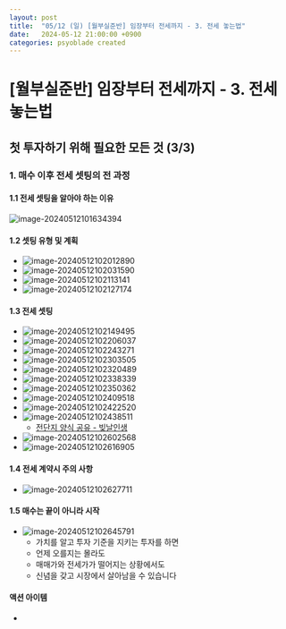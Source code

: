 ```yaml
---
layout: post
title:  "05/12 (일) [월부실준반] 임장부터 전세까지 - 3. 전세 놓는법"
date:   2024-05-12 21:00:00 +0900
categories: psyoblade created
---
```


# [월부실준반] 임장부터 전세까지 - 3. 전세 놓는법

## 첫 투자하기 위해 필요한  모든 것 (3/3)

### 1. 매수 이후 전세 셋팅의 전 과정

#### 1.1 전세 셋팅을 알아야 하는 이유

![image-20240512101634394](/private/images/2024-05-12-siljun-day13/image-20240512101634394.png)

#### 1.2  셋팅 유형 및 계획

* ![image-20240512102012890](/private/images/2024-05-12-siljun-day13/image-20240512102012890.png)
* ![image-20240512102031590](/private/images/2024-05-12-siljun-day13/image-20240512102031590.png)
* ![image-20240512102113141](/private/images/2024-05-12-siljun-day13/image-20240512102113141.png)
* ![image-20240512102127174](/private/images/2024-05-12-siljun-day13/image-20240512102127174.png)

#### 1.3 전세 셋팅

* ![image-20240512102149495](/private/images/2024-05-12-siljun-day13/image-20240512102149495.png)
* ![image-20240512102206037](/private/images/2024-05-12-siljun-day13/image-20240512102206037.png)
* ![image-20240512102243271](/private/images/2024-05-12-siljun-day13/image-20240512102243271.png)
* ![image-20240512102303505](/private/images/2024-05-12-siljun-day13/image-20240512102303505.png)
* ![image-20240512102320489](/private/images/2024-05-12-siljun-day13/image-20240512102320489.png)
* ![image-20240512102338339](/private/images/2024-05-12-siljun-day13/image-20240512102338339.png)
* ![image-20240512102350362](/private/images/2024-05-12-siljun-day13/image-20240512102350362.png)
* ![image-20240512102409518](/private/images/2024-05-12-siljun-day13/image-20240512102409518.png)
* ![image-20240512102422520](/private/images/2024-05-12-siljun-day13/image-20240512102422520.png)
* ![image-20240512102438511](/private/images/2024-05-12-siljun-day13/image-20240512102438511.png)
  * [전단지 양식 공유 - 빚날인생](https://cafe.naver.com/wecando7/863599)
* ![image-20240512102602568](/private/images/2024-05-12-siljun-day13/image-20240512102602568.png)
* ![image-20240512102616905](/private/images/2024-05-12-siljun-day13/image-20240512102616905.png)

#### 1.4 전세 계약시 주의 사항

* ![image-20240512102627711](/private/images/2024-05-12-siljun-day13/image-20240512102627711.png)

#### 1.5 매수는 끝이 아니라 시작

* ![image-20240512102645791](/private/images/2024-05-12-siljun-day13/image-20240512102645791.png)
  * 가치를 알고 투자 기준을 지키는 투자를 하면
  * 언제 오를지는 몰라도
  * 매매가와 전세가가 떨어지는 상황에서도
  * 신념을 갖고 시장에서 살아남을 수 있습니다



#### 액션 아이템

* 